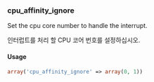 ### cpu_affinity_ignore

Set the cpu core number to handle the interrupt.

인터럽트를 처리 할 CPU 코어 번호를 설정하십시오.

#### Usage 

```php
array('cpu_affinity_ignore' => array(0, 1))
```
